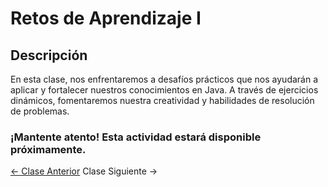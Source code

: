 # Retos de Aprendizaje I

## Descripción

En esta clase, nos enfrentaremos a desafíos prácticos que nos ayudarán a aplicar y fortalecer nuestros conocimientos en Java. A través de ejercicios dinámicos, fomentaremos nuestra creatividad y habilidades de resolución de problemas.

### ¡Mantente atento! Esta actividad estará disponible próximamente.

<div class="navigation-buttons">
    <a href="/#/class02" class="prev-button">← Clase Anterior</a>
    <a class="next-button disabled">Clase Siguiente →</a>
</div>